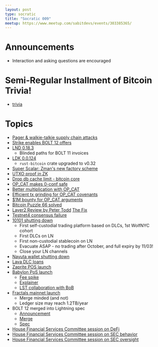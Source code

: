 ```yaml
---
layout: post
type: socratic
title: "Socratic 009"
meetup: https://www.meetup.com/sabitdevs/events/303385365/
---
```


# Announcements

- Interaction and asking questions are encouraged

# Semi-Regular Installment of Bitcoin Trivia!

- [trivia](https://x.com/base58btc/status/1836907651034464435)

# Topics

- [Pager &amp; walkie-talkie supply chain attacks](https://apnews.com/article/lebanon-israel-exploding-pagers-hezbollah-syria-ce6af3c2e6de0a0dddfae48634278288)
- [Strike enables BOLT 12 offers](https://strike.me/blog/bolt12-offers/)
- [LND 0.18.3](https://x.com/roasbeef/status/1835807639374274786)
  - Blinded paths for BOLT 11 invoices
- [LDK 0.0.124](https://github.com/lightningdevkit/rust-lightning/releases/tag/v0.0.124)
  - `rust-bitcoin` crate upgraded to v0.32
- [Super Scalar: Zman's new factory scheme](https://delvingbitcoin.org/t/superscalar-laddered-timeout-tree-structured-decker-wattenhofer-factories/1143)
- [UTXO proof in ZK](https://github.com/halseth/utxozkp)
- [Drop db cache limit - bitcoin core](https://github.com/bitcoin/bitcoin/pull/28358)
- [OP_CAT makes 0-conf safe](https://x.com/matthewjablack/status/1826408792436687355)
- [Better multiplication with OP_CAT](https://x.com/StarkWareLtd/status/1828059215283335547)
- [Efficient tx grinding for OP_CAT covenants](https://delvingbitcoin.org/t/efficient-multi-input-transaction-grinding-for-op-cat-based-bitcoin-covenants/1080)
- [$1M bounty for OP_CAT arguments](https://groups.google.com/g/bitcoindev/c/awBtvpXKBcw)
- [Bitcoin Puzzle 66 solved](https://news.ycombinator.com/item?id=41547395)
- [Layer2 Review by Peter Todd](https://petertodd.org/2024/covenant-dependent-layer-2-review) [The Fix](https://github.com/bitcoin/bitcoin/pull/30647)
- [Testnet4 consensus failure](https://github.com/bitcoin/bitcoin/issues/30786)
- [10101 shutting down](https://10101.finance/blog/10101-is-shutting-down/)
  - First self-custodial trading platform based on DLCs, 1st WolfNYC cohort
  - First DLCs on LN
  - First non-custodial stablecoin on LN
  - Evacuate ASAP - no trading after October, and full expiry by 11/03!
  - Close your LN channels
- [Nayuta wallet shutting down](https://medium.com/nayuta-en/announcement-of-nayuta-inc-closure-d08b17c73dd8)
- [Lava DLC loans](https://github.com/lava-xyz/loans-paper/blob/960b91af83513f6a17d87904457e7a9e786b21e0/loans_v2.pdf)
- [Zaprite POS launch](https://x.com/willcole/status/1829235636114530653)
- [Babylon PoS launch](https://x.com/babylonlabs_io/status/1826584639147848087)
   - [Fee spike](https://x.com/mononautical/status/1826604180251050388)
   - [Explainer](https://x.com/babylonlabs_io/status/1823315519417508314)
   - [LST collaboration with BoB](https://decrypt.co/247257/native-btc-staking-bitcoin-layer-2-networks-babylon)
- [Fractals mainnet launch](https://www.fractalbitcoin.io/updates/fractal-mainnet-launches-press-release)
  - Merge minded (and not)
  - Ledger size may reach 1.2TB/year
- BOLT 12 merged into Lightning spec
  - [Announcement](https://stacker.news/items/698612)
  - [Merge](https://github.com/lightning/bolts/commit/aed3d28d5a202a0dd7b037fca4c04f58242fa909)
  - [Spec](https://github.com/lightning/bolts/blob/master/12-offer-encoding.md)
- [House Financial Services Committee session on DeFi](https://financialservices.house.gov/calendar/eventsingle.aspx?EventID=409331)
- [House Financial Services Committee session on SEC behavior](https://financialservices.house.gov/calendar/eventsingle.aspx?EventID=409360)
- [House Financial Services Committee session on SEC oversight](https://financialservices.house.gov/calendar/eventsingle.aspx?EventID=409374)
